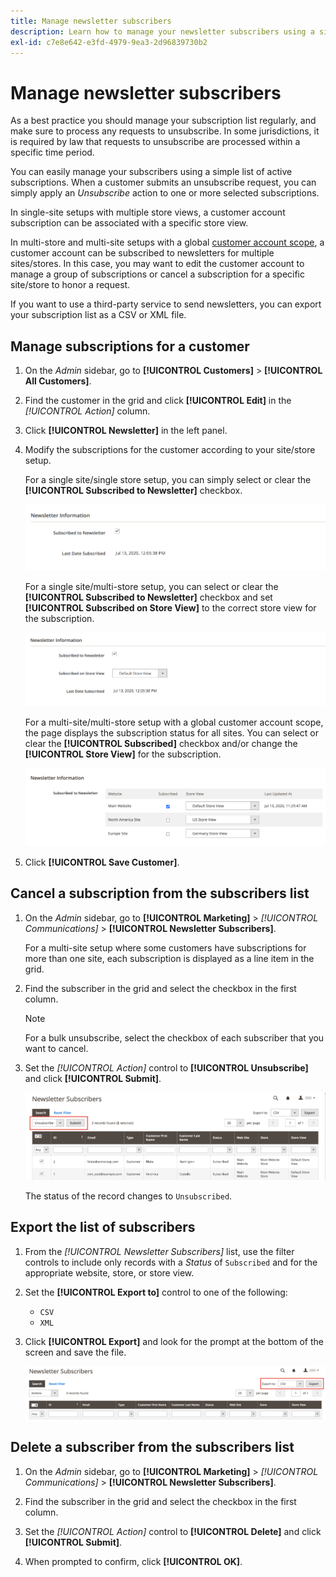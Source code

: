 ```yaml
---
title: Manage newsletter subscribers
description: Learn how to manage your newsletter subscribers using a simple list of active subscriptions.
exl-id: c7e8e642-e3fd-4979-9ea3-2d96839730b2
---
```

# Manage newsletter subscribers

As a best practice you should manage your subscription list regularly, and make sure to process any requests to unsubscribe. In some jurisdictions, it is required by law that requests to unsubscribe are processed within a specific time period.

You can easily manage your subscribers using a simple list of active subscriptions. When a customer submits an unsubscribe request, you can simply apply an _Unsubscribe_ action to one or more selected subscriptions.

In single-site setups with multiple store views, a customer account subscription can be associated with a specific store view.

In multi-store and multi-site setups with a global [customer account scope](../customers/customer-account-scope.md), a customer account can be subscribed to newsletters for multiple sites/stores. In this case, you may want to edit the customer account to manage a group of subscriptions or cancel a subscription for a specific site/store to honor a request.

If you want to use a third-party service to send newsletters, you can export your subscription list as a CSV or XML file.

## Manage subscriptions for a customer

1. On the _Admin_ sidebar, go to **[!UICONTROL Customers]** > **[!UICONTROL All Customers]**.

1. Find the customer in the grid and click **[!UICONTROL Edit]** in the _[!UICONTROL Action]_ column.

1. Click **[!UICONTROL Newsletter]** in the left panel.

1. Modify the subscriptions for the customer according to your site/store setup.

   For a single site/single store setup, you can simply select or clear the **[!UICONTROL Subscribed to Newsletter]** checkbox.

   ![Single store customer newsletter subscription checkbox](./assets/newsletter-customer-single-store.png)<!-- zoom -->

   For a single site/multi-store setup, you can select or clear the **[!UICONTROL Subscribed to Newsletter]** checkbox and set **[!UICONTROL Subscribed on Store View]** to the correct store view for the subscription.

   ![Multi-store customer newsletter subscription checkbox and store view selector](./assets/newsletter-customer-multi-store.png)<!-- zoom -->

   For a multi-site/multi-store setup with a global customer account scope, the page displays the subscription status for all sites. You can select or clear the **[!UICONTROL Subscribed]** checkbox and/or change the **[!UICONTROL Store View]** for the subscription.

   ![Multi-site customer newsletter subscription checkboxes and store view selectors](./assets/newsletter-customer-multi-site.png)<!-- zoom -->

1. Click **[!UICONTROL Save Customer]**.

## Cancel a subscription from the subscribers list

1. On the _Admin_ sidebar, go to **[!UICONTROL Marketing]** > _[!UICONTROL Communications]_ > **[!UICONTROL Newsletter Subscribers]**.

   For a multi-site setup where some customers have subscriptions for more than one site, each subscription is displayed as a line item in the grid.

1. Find the subscriber in the grid and select the checkbox in the first column.

   >[!NOTE]
   >
   >For a bulk unsubscribe, select the checkbox of each subscriber that you want to cancel.

1. Set the _[!UICONTROL Action]_ control to **[!UICONTROL Unsubscribe]** and click **[!UICONTROL Submit]**.

   ![Unsubscribe newsletter](./assets/newsletter-unsubscribe.png)<!-- zoom -->

   The status of the record changes to `Unsubscribed`.

## Export the list of subscribers

1. From the _[!UICONTROL Newsletter Subscribers]_ list, use the filter controls to include only records with a _Status_ of `Subscribed` and for the appropriate website, store, or store view.

1. Set the **[!UICONTROL Export to]** control to one of the following:

   - `CSV`
   - `XML`

1. Click **[!UICONTROL Export]** and look for the prompt at the bottom of the screen and save the file.

   ![Export newsletter subscribers](./assets/newsletter-subscribers-export.png)<!-- zoom -->

## Delete a subscriber from the subscribers list

1. On the _Admin_ sidebar, go to **[!UICONTROL Marketing]** > _[!UICONTROL Communications]_ > **[!UICONTROL Newsletter Subscribers]**.

1. Find the subscriber in the grid and select the checkbox in the first column.

1. Set the _[!UICONTROL Action]_ control to **[!UICONTROL Delete]** and click **[!UICONTROL Submit]**.

1. When prompted to confirm, click **[!UICONTROL OK]**.
